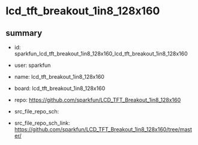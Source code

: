 # lcd_tft_breakout_1in8_128x160
 
## summary 
* id: sparkfun_lcd_tft_breakout_1in8_128x160_lcd_tft_breakout_1in8_128x160
* user: sparkfun
* name: lcd_tft_breakout_1in8_128x160
* board: lcd_tft_breakout_1in8_128x160
* repo: https://github.com/sparkfun/LCD_TFT_Breakout_1in8_128x160



* src_file_repo_sch: 
* src_file_repo_sch_link: https://github.com/sparkfun/LCD_TFT_Breakout_1in8_128x160/tree/master/






